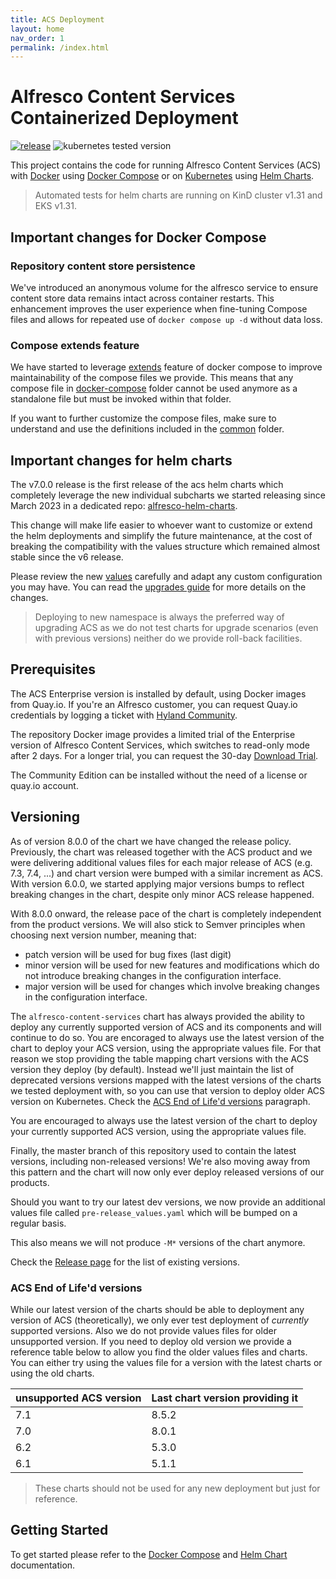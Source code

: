 ```yaml
---
title: ACS Deployment
layout: home
nav_order: 1
permalink: /index.html
---
```

# Alfresco Content Services Containerized Deployment

[![release](https://img.shields.io/github/v/release/Alfresco/acs-deployment?display_name=release)](https://github.com/Alfresco/acs-deployment/releases/latest)
![kubernetes tested version](https://img.shields.io/badge/k8s%20version-v1.31-blue)

This project contains the code for running Alfresco Content Services (ACS) with
[Docker](https://docs.docker.com/get-started) using [Docker
Compose](https://docs.docker.com/compose) or on
[Kubernetes](https://kubernetes.io) using [Helm Charts](https://helm.sh).

> Automated tests for helm charts are running on KinD cluster v1.31 and EKS v1.31.

## Important changes for Docker Compose

### Repository content store persistence

We've introduced an anonymous volume for the alfresco service to ensure content
store data remains intact across container restarts. This enhancement improves
the user experience when fine-tuning Compose files and allows for repeated use
of `docker compose up -d` without data loss.

### Compose extends feature

We have started to leverage
[extends](https://docs.docker.com/compose/how-tos/multiple-compose-files/extends/)
feature of docker compose to improve maintainability of the compose files we
provide. This means that any compose file in [docker-compose](docker-compose)
folder cannot be used anymore as a standalone file but must be invoked within
that folder.

If you want to further customize the compose files, make sure to understand and use
the definitions included in the [common](docker-compose/common) folder.

## Important changes for helm charts

The v7.0.0 release is the first release of the acs helm charts which completely
leverage the new individual subcharts we started releasing since March 2023 in a
dedicated repo:
[alfresco-helm-charts](https://github.com/Alfresco/alfresco-helm-charts).

This change will make life easier to whoever want to customize or extend the
helm deployments and simplify the future maintenance, at the cost of breaking
the compatibility with the values structure which remained almost stable since
the v6 release.

Please review the new [values](https://github.com/Alfresco/acs-deployment/blob/master/helm/alfresco-content-services/values.yaml)
carefully and adapt any custom configuration you may have. You can read the
[upgrades guide](helm/upgrades.md) for more details on the changes.

> Deploying to new namespace is always the preferred way of upgrading ACS as we
> do not test charts for upgrade scenarios (even with previous versions)
> neither do we provide roll-back facilities.

## Prerequisites

The ACS Enterprise version is installed by default, using Docker images from
Quay.io. If you're an Alfresco customer, you can request Quay.io credentials by
logging a ticket with [Hyland Community](https://community.hyland.com).

The repository Docker image provides a limited trial of the Enterprise version
of Alfresco Content Services, which switches to read-only mode after 2 days. For
a longer trial, you can request the 30-day [Download
Trial](https://www.alfresco.com/platform/content-services-ecm/trial/download).

The Community Edition can be installed without the need of a license or quay.io
account.

## Versioning

As of version 8.0.0 of the chart we have changed the release policy.
Previously, the chart was released together with the ACS product and we were
delivering additional values files for each major release of ACS (e.g. 7.3,
7.4, ...) and chart version were bumped with a similar increment as ACS.
With version 6.0.0, we started applying major versions bumps to reflect
breaking changes in the chart, despite only minor ACS release happened.

With 8.0.0 onward, the release pace of the chart is completely independent from
the product versions. We will also stick to Semver principles when choosing
next version number, meaning that:

* patch version will be used for bug fixes (last digit)
* minor version will be used for new features and modifications which do not
  introduce breaking changes in the configuration interface.
* major version will be used for changes which involve breaking changes in the
  configuration interface.

The `alfresco-content-services` chart has always provided the ability to deploy
any currently supported version of ACS and its components and will continue to
do so. You are encoraged to always use the latest version of the chart to
deploy your ACS version, using the appropriate values file. For that reason we
stop providing the table mapping chart versions with the ACS version they
deploy (by default). Instead we'll just maintain the list of deprecated versions
versions mapped with the latest versions of the charts we tested deployment
with, so you can use that version to deploy older ACS version on Kubernetes.
Check the [ACS End of Life'd versions](#acs-end-of-lifed-versions) paragraph.

You are encouraged to always use the latest version of the chart to deploy your
currently supported ACS version, using the appropriate values file.

Finally, the master branch of this repository used to contain the latest
versions, including non-released versions!
We're also moving away from this pattern and the chart will now only ever
deploy released versions of our products.

Should you want to try our latest dev versions, we now provide an additional
values file called `pre-release_values.yaml` which will be bumped on a regular
basis.

This also means we will not produce `-M*` versions of the chart anymore.

Check the [Release page](https://github.com/Alfresco/acs-deployment/releases) for the list of existing versions.

### ACS End of Life'd versions

While our latest version of the charts should be able to deployment any version
of ACS (theoretically), we only ever test deployment of _currently_ supported
versions. Also we do not provide values files for older unsupported version. If
you need to deploy old version we provide a reference table below to allow you
find the older values files and charts. You can either try using the values
file for a version with the latest charts or using the old charts.

| unsupported ACS version | Last chart version providing it |
|-------------------------|---------------------------------|
| 7.1                     | 8.5.2                           |
| 7.0                     | 8.0.1                           |
| 6.2                     | 5.3.0                           |
| 6.1                     | 5.1.1                           |

> These charts should not be used for any new deployment but just for reference.

## Getting Started

To get started please refer to the [Docker Compose](compose.md) and [Helm Chart](helm.md) documentation.
